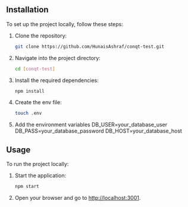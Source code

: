 ## Installation

To set up the project locally, follow these steps:

1. Clone the repository:
   ```bash
   git clone https://github.com/HunaisAshraf/conqt-test.git
   ```
2. Navigate into the project directory:
   ```bash
   cd [conqt-test]
   ```
3. Install the required dependencies:
   ```bash
   npm install
   ```
4. Create the env file:
   ```bash
   touch .env
   ```
5. Add the environment variables
   DB_USER=your_database_user
   DB_PASS=your_database_password
   DB_HOST=your_database_host

## Usage

To run the project locally:

1. Start the application:
   ```bash
   npm start
   ```
2. Open your browser and go to [http://localhost:3001](http://localhost:3001).
